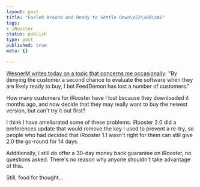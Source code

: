 ```yaml
--- 
layout: post
title: "Fooled Around and Ready to Settle Down\xE2\x80\xA6"
tags: 
- iRooster
status: publish
type: post
published: true
meta: {}

---
```

<a href="http://wesnerm.blogs.com/net_undocumented/2004/10/trial_versions.html">WesnerM writes today on a topic that concerns me occasionally</a>: "By denying the customer a second chance to evaluate the software when they are likely ready to buy, I bet FeedDemon has lost a number of customers."

  How many customers for iRooster have I lost because they downloaded it months ago, and now decide that they may really want to buy the newest version, but can't try it out first?

  I think I have ameliorated some of these problems. iRooster 2.0 did a preferences update that would remove the key I used to prevent a re-try, so people who had decided that iRooster 1.1 wasn't right for them can still give 2.0 the go-round for 14 days.

  Additionally, I still do offer a 30-day money back guarantee on iRooster, no questions asked. There's no reason why anyone shouldn't take advantage of this.

  Still, food for thought...
